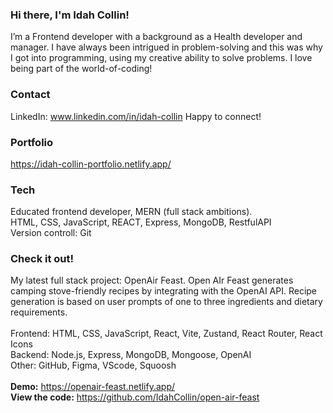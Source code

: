### Hi there, I'm Idah Collin!

I’m a Frontend developer with a background as a Health developer and manager. I have always been intrigued in problem-solving and this was why I got into programming, using my creative ability to solve problems. I love being part of the world-of-coding!


### Contact

LinkedIn: www.linkedin.com/in/idah-collin
Happy to connect!


### Portfolio

https://idah-collin-portfolio.netlify.app/


### Tech

Educated frontend developer, MERN (full stack ambitions). <br>
HTML, CSS, JavaScript, REACT, Express, MongoDB, RestfulAPI<br>
Version controll: Git


### Check it out!

My latest full stack project: OpenAir Feast. Open AIr Feast generates camping stove-friendly recipes by integrating with the OpenAI API. Recipe generation is based on user prompts of one to three ingredients and dietary requirements. <br><br>
Frontend: HTML, CSS, JavaScript, React, Vite, Zustand, React Router, React Icons<br>
Backend: Node.js, Express, MongoDB, Mongoose, OpenAI<br>
Other: GitHub, Figma, VScode, Squoosh<br><br>
**Demo:** https://openair-feast.netlify.app/<br>
**View the code:** https://github.com/IdahCollin/open-air-feast<br>

<!--
**IdahCollin/IdahCollin** is a ✨ _special_ ✨ repository because its `README.md` (this file) appears on your GitHub profile.

Here are some ideas to get you started:

- 🔭 I’m currently working on ...
- 🌱 I’m currently learning ...
- 👯 I’m looking to collaborate on ...
- 🤔 I’m looking for help with ...
- 💬 Ask me about ...
- 📫 How to reach me: ...
- 😄 Pronouns: ...
- ⚡ Fun fact: ...
-->
